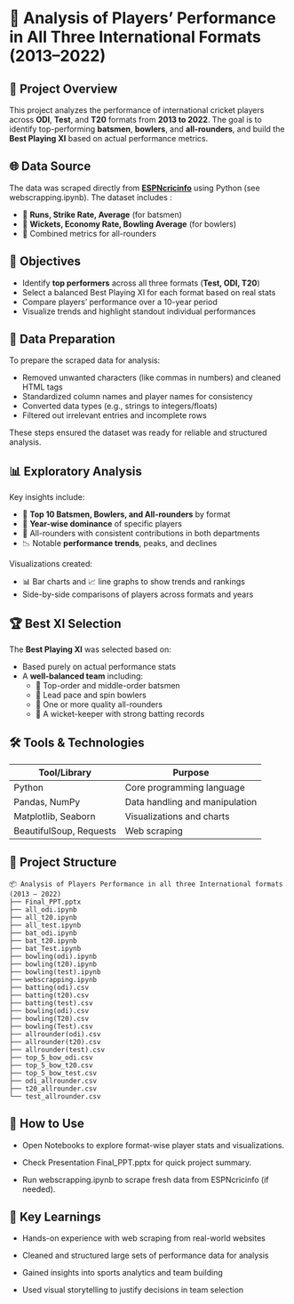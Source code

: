 # 🏏 Analysis of Players’ Performance in All Three International Formats (2013–2022)

## 📌 Project Overview  
This project analyzes the performance of international cricket players across **ODI**, **Test**, and **T20** formats from **2013 to 2022**. The goal is to identify top-performing **batsmen**, **bowlers**, and **all-rounders**, and build the **Best Playing XI** based on actual performance metrics.

## 🌐 Data Source  
The data was scraped directly from [**ESPNcricinfo**](https://www.espncricinfo.com/) using Python (see webscrapping.ipynb). The dataset includes :
- 🏏 **Runs, Strike Rate, Average** (for batsmen)  
- 🎯 **Wickets, Economy Rate, Bowling Average** (for bowlers)  
- 🧢 Combined metrics for all-rounders  

## 🎯 Objectives

- Identify **top performers** across all three formats (**Test, ODI, T20**)
- Select a balanced Best Playing XI for each format based on real stats
- Compare players’ performance over a 10-year period
- Visualize trends and highlight standout individual performances

## 🧪 Data Preparation

To prepare the scraped data for analysis:

- Removed unwanted characters (like commas in numbers) and cleaned HTML tags
- Standardized column names and player names for consistency
- Converted data types (e.g., strings to integers/floats)
- Filtered out irrelevant entries and incomplete rows

These steps ensured the dataset was ready for reliable and structured analysis.

## 📊 Exploratory Analysis

Key insights include:

- 🏏 **Top 10 Batsmen, Bowlers, and All-rounders** by format
- 🎯 **Year-wise dominance** of specific players
- 🧢 All-rounders with consistent contributions in both departments
- 📉 Notable **performance trends**, peaks, and declines

Visualizations created:

- 📊 Bar charts and 📈 line graphs to show trends and rankings
- Side-by-side comparisons of players across formats and years

## 🏆 Best XI Selection

The **Best Playing XI** was selected based on:

- Based purely on actual performance stats
- A **well-balanced team** including:
  - 🏏 Top-order and middle-order batsmen  
  - 🎯 Lead pace and spin bowlers  
  - 🧢 One or more quality all-rounders  
  - 🧤 A wicket-keeper with strong batting records  

## 🛠️ Tools & Technologies

| Tool/Library         | Purpose                        |
|----------------------|--------------------------------|
| Python               | Core programming language      |
| Pandas, NumPy        | Data handling and manipulation |
| Matplotlib, Seaborn  | Visualizations and charts      |
| BeautifulSoup, Requests | Web scraping               |

## 📁 Project Structure
```
📦 Analysis of Players Performance in all three International formats (2013 – 2022)
├── Final_PPT.pptx
├── all_odi.ipynb
├── all_t20.ipynb
├── all_test.ipynb
├── bat_odi.ipynb
├── bat_t20.ipynb
├── bat_Test.ipynb
├── bowling(odi).ipynb
├── bowling(t20).ipynb
├── bowling(test).ipynb
├── webscrapping.ipynb
├── batting(odi).csv
├── batting(t20).csv
├── batting(test).csv
├── bowling(odi).csv
├── bowling(T20).csv
├── bowling(Test).csv
├── allrounder(odi).csv
├── allrounder(t20).csv
├── allrounder(test).csv
├── top_5_bow_odi.csv
├── top_5_bow_t20.csv
├── top_5_bow_test.csv
├── odi_allrounder.csv
├── t20_allrounder.csv
└── test_allrounder.csv
```


## 🚀 How to Use
- Open Notebooks to explore format-wise player stats and visualizations.

- Check Presentation Final_PPT.pptx for quick project summary.

- Run webscrapping.ipynb to scrape fresh data from ESPNcricinfo (if needed).


## 📌 Key Learnings
 - Hands-on experience with web scraping from real-world websites

 - Cleaned and structured large sets of performance data for analysis

 - Gained insights into sports analytics and team building

 - Used visual storytelling to justify decisions in team selection
